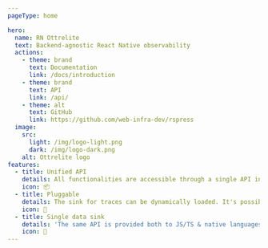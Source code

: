 ```yaml
---
pageType: home

hero:
  name: RN Ottrelite
  text: Backend-agnostic React Native observability
  actions:
    - theme: brand
      text: Documentation
      link: /docs/introduction
    - theme: brand
      text: API
      link: /api/
    - theme: alt
      text: GitHub
      link: https://github.com/web-infra-dev/rspress
  image:
    src:
      light: /img/logo-light.png
      dark: /img/logo-dark.png
    alt: Ottrelite logo
features:
  - title: Unified API
    details: All functionalities are accessible through a single API in all languages for developing in React Native.
    icon: 📦
  - title: Pluggable
    details: The sink for traces can be dynamically loaded. It's possible to implement a custom backend, there is no vendor lock-in.
    icon: 🔌
  - title: Single data sink
    details: 'The same API is provided both to JS/TS & native languages: Kotlin, Java, C++, Swift, Objective-C.'
    icon: 📑
---
```

